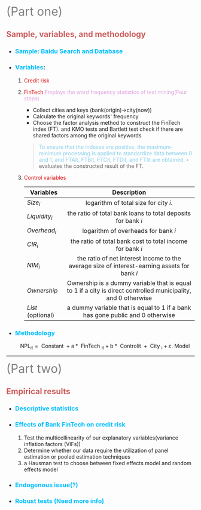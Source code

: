 <font size=6 color=gray> (Part one) </font>
## <font color=IndianRed>Sample, variables, and methodology</font>

- ### <font color=Deepskyblue>Sample: Baidu Search and Database</font>
- ### <font color=Deepskyblue>Variables</font>: 
  1. <font color=Deepblue>Credit risk</font>
  2. <font color=Deepblue>FinTech</font>
      <font color=Plum>Employs the word frequency statistics of text mining(Four steps)</font>
        - Collect cities and keys (bank(origin)->city(now))
        - Calculate the original keywords' frequency
        - Choose the factor analysis method to construct the FinTech index (FT). and KMO tests and Bartlett test check if there are shared factors among the original keywords
        >  <font color=skyblue>To ensure that the indexes are positive, the maximum-minimum processing is applied to standardize data between 0 and 1, and FTAit, FTBit, FTCit, FTDit, and FTIit are obtained.</font>
         - evaluates the constructed result of the FT.
  3. <font color=Deepblue>Control variables</font>

        | Variables   | Description |
        | ----------- | :-----------: |
        | $Size_{i}$     | logarithm of total size for city $i$.     |
        | $Liquidity_{i}$   | the ratio of total bank loans to total deposits for bank $i$ |
        | $Overhead_{i}$     | logarithm of overheads for bank $i$     |
        | $CIR_{i}$   | the ratio of total bank cost to total income for bank $i$    |
        | $NIM_{i}$     | the ratio of net interest income to the average size of interest-earning assets for bank $i$     |
        | $Ownership$   | Ownership is a dummy variable that is equal to 1 if a city is direct controlled municipality, and 0 otherwise    |
        | $List$ (optional)    | a dummy variable that is equal to 1 if a bank has gone public and 0 otherwise     |
- ### <font color=Deepskyblue>Methodology</font>
    $$
    \mathrm{NPL}_{\mathrm{it}}=\text { Constant }+\mathrm{a} * \text { FinTech }_{\mathrm{it}}+\mathrm{b} * \text { Controlit }+\text { City }_{\mathrm{i}}+\varepsilon . \text { Model }
    $$
---
<font size=6 color=gray> (Part two) </font>

## <font color=IndianRed>Empirical results</font>
- ###  <font color=Deepskyblue>Descriptive statistics</font>
- ### <font color=Deepskyblue>Effects of Bank FinTech on credit risk</font>
  1. Test the multicollinearity of our explanatory variables(variance inflation factors (VIFs))
  2. Determine whether our data require the utilization of panel estimation or pooled estimation techniques
  3. a Hausman test to choose between fixed effects model and random effects model 
- ### <font color=Deepskyblue>Endogenous issue(?)</font>
- ### <font color=Deepskyblue>Robust tests (Need more info)</font>





